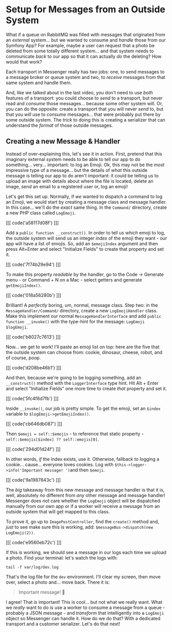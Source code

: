 # Setup for Messages from an Outside System

What if a queue on RabbitMQ was filled with messages that originated from an
*external* system... but we wanted to consume and *handle* those from our Symfony
App? For example, maybe a user can request that a photo be deleted from some
totally different system... and that system needs to communicate *back* to our app
so that it can actually *do* the deleting? How would that work?

Each transport in Messenger really has *two* jobs: one, to send messages to a
message broker or queue system and two, to *receive* messages from that same
system and handle them.

And, like we talked about in the last video, you don't need to use *both* features
of a transport: you could choose to *send* to a transport, but never read and
*consume* those messages... because some other system will. Or, you can do the
opposite: create a transport that you will never *send* to, but that you *will*
use to *consume* messages... that were probably put there by some outside system.
The *trick* to doing this is creating a serializer that can understand the
*format* of those outside messages.

## Creating a new Message & Handler

Instead of over-explaining this, let's see it in action. First, pretend that
this imaginary external system needs to be able to tell our app to do something...
very... important: to log an Emoji. Ok, this may not be the *most* impressive type
of a message... but the details of *what* this outside message is telling our app
to do aren't important: it could be telling us to upload an image with details about
where the file is located, delete an image, send an email to a registered user
or, log an emoji!

Let's get this set up. Normally, if *we* wanted to dispatch a command to log an
Emoji, we would start by creating a message class and message handler. In this
case... we'll do the *exact* same thing. In the `Command/` directory, create a
new PHP class called `LogEmoji`. 

[[[ code('a58117d08f') ]]]

Add a `public function __construct()`. In order to tell us *which* emoji to log, 
the outside system will send us an integer *index* of the emoji they want - our app 
will have a list of emojis. So, add an `$emojiIndex` argument and then press Alt+Enter 
and select "Initialize Fields" to create that property and set it.

[[[ code('7f74b29e94') ]]]

To make this property *readable* by the handler, go to the Code -> Generate menu -
or Command + N on a Mac - select getters and generate `getEmojiIndex()`.

[[[ code('018a56280b') ]]]

Brilliant! A *perfectly* boring, um, normal, message class. Step two: in the
`MessageHandler/Command/` directory, create a new `LogEmojiHandler` class.
Make this implement our normal `MessageHandlerInterface` and add
`public function __invoke()` with the type-hint for the message: `LogEmoji $logEmoji`.

[[[ code('b8027c7613') ]]]

Now... we get to work! I'll paste an emoji list on top: here are the five that
the outside system can choose from: cookie, dinosaur, cheese, robot, and of course,
poop. 

[[[ code('d208be46b1') ]]]

And then, because we're going to be logging something, add an `__construct()`
method with the `LoggerInterface` type hint. Hit Alt + Enter and select
"Initialize Fields" one more time to create *that* property and set it.

[[[ code('5fc4f8d7fb') ]]]

Inside `__invoke()`, our job is pretty simple. To get the emoji, set an
`$index` variable to `$logEmoji->getEmojiIndex()`. 

[[[ code('cb646db087') ]]]

Then `$emoji = self::$emojis` - to reference that static property -
`self::$emojis[$index] ?? self::emojis[0]`.

[[[ code('294d01d24f') ]]]

In other words, *if* the index exists, use it. Otherwise, fallback to logging a
cookie... cause... everyone loves cookies. Log with
`$this->logger->info('Important message! ')`and then `$emoji`.

[[[ code('9a1987843c') ]]]

The *big* takeaway from this new message and message handler is that it is, well,
absolutely *no* different from *any* other message and message handler! Messenger
does *not* care whether the `LogEmoji` object will be dispatched manually from
our own app or if a worker will receive a message from an outside system that
will get mapped to this class.

To prove it, go up to `ImagePostController`, find the `create()` method and,
*just* to see make sure this is working, add:
`$messageBus->dispatch(new LogEmoji(2))`.

[[[ code('e9560eb72c') ]]]

If this *is* working, we should see a message in our logs each time we upload
a photo. Find your terminal: let's watch the logs with:

```terminal
tail -f var/log/dev.log
```

That's the log file for the `dev` environment. I'll clear my screen, then move
over, select a photo and... move back. There it is:

> Important message! 🧀

I agree! That *is* important! This is cool... but not what we really want. What
we *really* want to do is use a worker to consume a message from a queue - probably
a JSON message - and *transform* that intelligently into a `LogEmoji` object so
Messenger can handle it. How do we do that? With a dedicated transport and
a customer serializer. Let's do that next!

